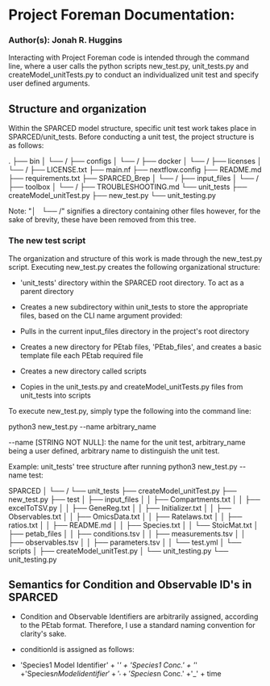 # Project Foreman Documentation:

### Author(s): Jonah R. Huggins

Interacting with Project Foreman code is intended through the command line, where a user calls the python scripts new_test.py, unit_tests.py and createModel_unitTests.py to conduct an individualized unit test and specify user defined arguments.

## Structure and organization

Within the SPARCED model structure, specific unit test work takes place in SPARCED/unit_tests. Before conducting a unit test, the project structure is as follows:

.
├── bin
│   └── /
├── configs
│   └── /
├── docker
│   └── /
├── licenses
│   └── /
├── LICENSE.txt
├── main.nf
├── nextflow.config
├── README.md
├── requirements.txt
├── SPARCED_Brep
│   └── /
├── input_files
│   └── /
├── toolbox
│   └── /
├── TROUBLESHOOTING.md
└── unit_tests
    ├── createModel_unitTest.py
    ├── new_test.py
    └── unit_testing.py


Note: "│   └── /" signifies a directory containing other files however, for the sake of brevity, these have been removed from this tree.

 ### The new test script

The organization and structure of this work is made through the new_test.py script. Executing new_test.py creates the following organizational structure:

-   'unit_tests' directory within the SPARCED root directory. To act as a parent directory 

-   Creates a new subdirectory within unit_tests to store the appropriate files, based on the CLI name argument provided:

-   Pulls in the current input_files directory in the project's root directory

-   Creates a new directory for PEtab files, 'PEtab_files', and creates a basic template file each PEtab required file

-   Creates a new directory called scripts

-   Copies in the unit_tests.py and createModel_unitTests.py files from unit_tests  into  scripts

To execute new_test.py, simply type the following into the command line:

python3 new_test.py --name arbitrary_name

--name [STRING NOT NULL]: the name for the unit test, arbitrary_name being a user defined, arbitrary name to distinguish the unit test.

Example: unit_tests' tree structure after running python3 new_test.py --name test:

SPARCED
   │   └── /
   └── unit_tests
         ├── createModel_unitTest.py
         ├── new_test.py
         ├── test
         │   ├── input_files
         │   │   ├── Compartments.txt
         │   │   ├── excelToTSV.py
         │   │   ├── GeneReg.txt
         │   │   ├── Initializer.txt
         │   │   ├── Observables.txt
         │   │   ├── OmicsData.txt
         │   │   ├── Ratelaws.txt
         │   │   ├── ratios.txt
         │   │   ├── README.md
         │   │   ├── Species.txt
         │   │   └── StoicMat.txt
         │   ├── petab_files
         │   │   ├── conditions.tsv
         │   │   ├── measurements.tsv
         │   │   ├── observables.tsv
         │   │   ├── parameters.tsv
         │   │   └── test.yml
         │   └── scripts
         │       ├── createModel_unitTest.py
         │       └── unit_testing.py
         └── unit_testing.py


## Semantics for Condition and Observable ID's in SPARCED

-   Condition and Observable Identifiers are arbitrarily assigned, according to the PEtab format. Therefore, I use a standard naming convention for clarity's sake.

-   conditionId is assigned as follows:

-   'Species1 Model Identifier' + '_' + 'Species1 Conc.' + '_' +'Species$n Model identifier' + '_' + 'Species$n Conc.' +'_' + time


